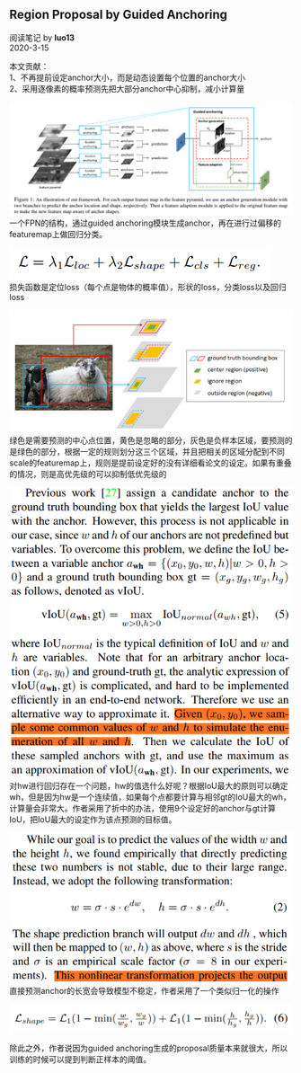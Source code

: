 ## Region Proposal by Guided Anchoring
阅读笔记 by **luo13**  
2020-3-15  

本文贡献：  
1、不再提前设定anchor大小，而是动态设置每个位置的anchor大小  
2、采用逐像素的概率预测先把大部分anchor中心抑制，减小计算量  


![网络结构](../../../img/guided_anchor/网络结构.png)  
一个FPN的结构，通过guided anchoring模块生成anchor，再在进行过偏移的featuremap上做回归分类。

![totalloss](../../../img/guided_anchor/totalloss.png)  
损失函数是定位loss（每个点是物体的概率值），形状的loss，分类loss以及回归loss  

![不同](../../../img/guided_anchor/不同scale.png)  
绿色是需要预测的中心点位置，黄色是忽略的部分，灰色是负样本区域，要预测的是绿色的部分，根据一定的规则划分这三个区域，并且把相关的区域分配到不同scale的featuremap上，规则是提前设定好的没有详细看论文的设定。如果有重叠的情况，则是高优先级的可以抑制低优先级的   

![最优hw](../../../img/guided_anchor/最优hw.png)  
对hw进行回归存在一个问题，hw的值选什么好呢？根据IoU最大的原则可以确定wh，但是因为hw是一个连续值，如果每个点都要计算与相邻gt的IoU最大的wh，计算量会非常大。作者采用了折中的办法，使用9个设定好的anchor与gt计算IoU，把IoU最大的设定作为该点预测的目标值。  

![shape预测](../../../img/guided_anchor/shape预测.png)  
直接预测anchor的长宽会导致模型不稳定，作者采用了一个类似归一化的操作

![shapeloss](../../../img/guided_anchor/shapeloss.png)  

除此之外，作者说因为guided anchoring生成的proposal质量本来就很大，所以训练的时候可以提到判断正样本的阈值。  
